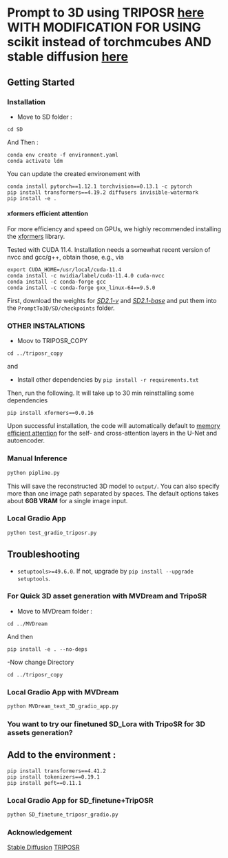 # Prompt to 3D using TRIPOSR [here](https://github.com/VAST-AI-Research/TripoSR) WITH MODIFICATION FOR USING scikit instead of torchmcubes AND stable diffusion [here](https://github.com/Stability-AI/stablediffusion?tab=readme-ov-file)
## Getting Started
### Installation

- Move to SD folder : 
```commandline
cd SD
```

And Then :



```
conda env create -f environment.yaml
conda activate ldm
```
You can update the created environement with 

```
conda install pytorch==1.12.1 torchvision==0.13.1 -c pytorch
pip install transformers==4.19.2 diffusers invisible-watermark
pip install -e .
``` 
#### xformers efficient attention
For more efficiency and speed on GPUs, 
we highly recommended installing the [xformers](https://github.com/facebookresearch/xformers)
library.

Tested with CUDA 11.4.
Installation needs a somewhat recent version of nvcc and gcc/g++, obtain those, e.g., via 
```commandline
export CUDA_HOME=/usr/local/cuda-11.4
conda install -c nvidia/label/cuda-11.4.0 cuda-nvcc
conda install -c conda-forge gcc
conda install -c conda-forge gxx_linux-64==9.5.0
```



First, download the weights for [_SD2.1-v_](https://huggingface.co/stabilityai/stable-diffusion-2-1) and [_SD2.1-base_](https://huggingface.co/stabilityai/stable-diffusion-2-1-base) and put them into the `PromptTo3D/SD/checkpoints` folder.


### OTHER INSTALATIONS
- Moov to TRIPOSR_COPY

```commandline
cd ../triposr_copy
```


and 

- Install other dependencies by `pip install -r requirements.txt`

Then, run the following. It will take up to 30 min reinsttalling some dependencies 
```commandline
pip install xformers==0.0.16
```
Upon successful installation, the code will automatically default to [memory efficient attention](https://github.com/facebookresearch/xformers)
for the self- and cross-attention layers in the U-Net and autoencoder.

### Manual Inference 
```sh
python pipline.py
```
This will save the reconstructed 3D model to `output/`. You can also specify more than one image path separated by spaces. The default options takes about **6GB VRAM** for a single image input.



### Local Gradio App
```sh
python test_gradio_triposr.py
```

## Troubleshooting

- `setuptools>=49.6.0`. If not, upgrade by `pip install --upgrade setuptools`.



### For Quick 3D asset generation with MVDream and TripoSR

- Move to MVDream folder :
```commandline
cd ../MVDream
```

And then 
```
pip install -e . --no-deps
```

-Now change Directory 
```commandline
cd ../triposr_copy
```
### Local Gradio App with MVDream

```sh
python MVDream_text_3D_gradio_app.py
```
### You want to try our finetuned SD_Lora with TripoSR for 3D assets generation?

## Add to the environment :
```commandline
pip install transformers==4.41.2
pip install tokenizers==0.19.1
pip install peft==0.11.1
```
### Local Gradio App for SD_finetune+TripOSR

```sh
python SD_finetune_triposr_gradio.py
```



### Acknowledgement

 [Stable Diffusion](https://github.com/CompVis/stable-diffusion) [TRIPOSR](https://github.com/VAST-AI-Research/TripoSR)





